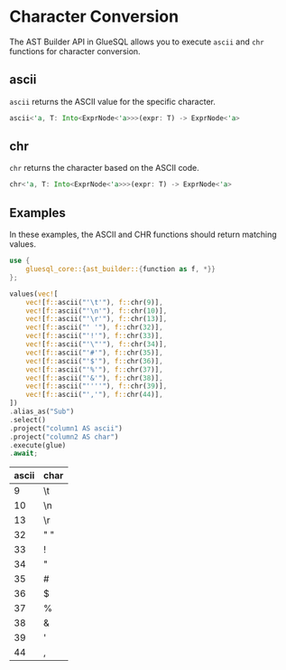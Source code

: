 # Character Conversion

The AST Builder API in GlueSQL allows you to execute `ascii` and `chr` functions for character conversion.

## ascii

`ascii` returns the ASCII value for the specific character.

```rust
ascii<'a, T: Into<ExprNode<'a>>>(expr: T) -> ExprNode<'a>
```

## chr

`chr` returns the character based on the ASCII code.

```rust
chr<'a, T: Into<ExprNode<'a>>>(expr: T) -> ExprNode<'a>
```

## Examples

In these examples, the ASCII and CHR functions should return matching values.

```rust
use {
    gluesql_core::{ast_builder::{function as f, *}}
};

values(vec![
    vec![f::ascii("'\t'"), f::chr(9)],
    vec![f::ascii("'\n'"), f::chr(10)],
    vec![f::ascii("'\r'"), f::chr(13)],
    vec![f::ascii("' '"), f::chr(32)],
    vec![f::ascii("'!'"), f::chr(33)],
    vec![f::ascii("'\"'"), f::chr(34)],
    vec![f::ascii("'#'"), f::chr(35)],
    vec![f::ascii("'$'"), f::chr(36)],
    vec![f::ascii("'%'"), f::chr(37)],
    vec![f::ascii("'&'"), f::chr(38)],
    vec![f::ascii("''''"), f::chr(39)],
    vec![f::ascii("','"), f::chr(44)],
])
.alias_as("Sub")
.select()
.project("column1 AS ascii")
.project("column2 AS char")
.execute(glue)
.await;
```

| ascii | char |
| ----- | ---- |
| 9     | \t   |
| 10    | \n   |
| 13    | \r   |
| 32    | " "  |
| 33    | !    |
| 34    | "    |
| 35    | #    |
| 36    | $    |
| 37    | %    |
| 38    | &    |
| 39    | '    |
| 44    | ,    |
